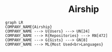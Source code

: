 <h1 align="center">Airship</h1>

```mermaid
graph LR
COMPANY_NAME{Airship}
COMPANY_NAME ---> U{Users} ---> UN[24]
COMPANY_NAME ---> R{Repositories} ---> RN[472]
COMPANY_NAME ---> G{Gists} ---> GN[8]
COMPANY_NAME ---> ML{Most Used<br>Languages}
```
